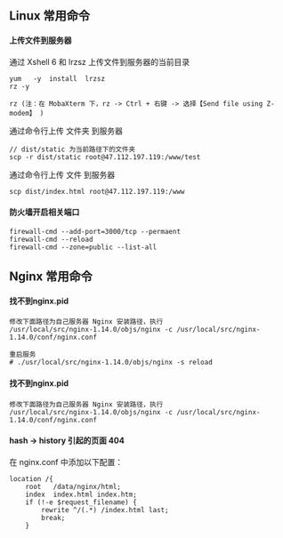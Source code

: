 ## Linux 常用命令
#### 上传文件到服务器
通过 Xshell 6 和 lrzsz 上传文件到服务器的当前目录
```
yum   -y  install  lrzsz
rz -y

rz (注：在 MobaXterm 下，rz -> Ctrl + 右键 -> 选择【Send file using Z-modem】 )
```

通过命令行上传 文件夹 到服务器
```
// dist/static 为当前路径下的文件夹
scp -r dist/static root@47.112.197.119:/www/test
```

通过命令行上传 文件 到服务器
```
scp dist/index.html root@47.112.197.119:/www
```
#### 防火墙开启相关端口
```
firewall-cmd --add-port=3000/tcp --permaent
firewall-cmd --reload
firewall-cmd --zone=public --list-all
```


## Nginx 常用命令
#### 找不到nginx.pid
```
修改下面路径为自己服务器 Nginx 安装路径，执行
/usr/local/src/nginx-1.14.0/objs/nginx -c /usr/local/src/nginx-1.14.0/conf/nginx.conf
```

```
重启服务
# ./usr/local/src/nginx-1.14.0/objs/nginx -s reload
```

#### 找不到nginx.pid
```
修改下面路径为自己服务器 Nginx 安装路径，执行
/usr/local/src/nginx-1.14.0/objs/nginx -c /usr/local/src/nginx-1.14.0/conf/nginx.conf
```
#### hash -> history 引起的页面 404
在 nginx.conf 中添加以下配置：
```
location /{
    root   /data/nginx/html;
    index  index.html index.htm;
    if (!-e $request_filename) {
        rewrite ^/(.*) /index.html last;
        break;
    }
```